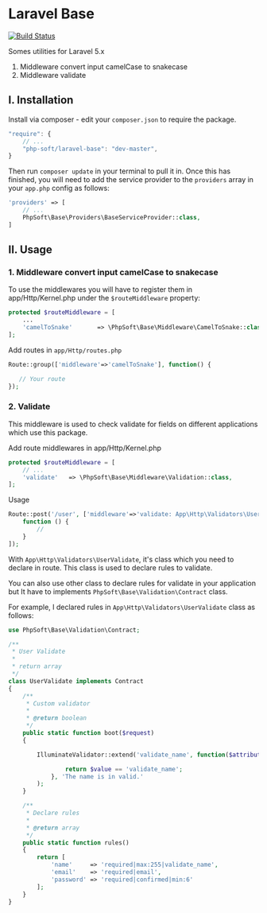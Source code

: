 # Laravel Base
[![Build Status](https://travis-ci.org/php-soft/laravel-base.svg)](https://travis-ci.org/php-soft/laravel-base)

Somes utilities for Laravel 5.x

1. Middleware convert input camelCase to snakecase
2.  Middleware validate

## I. Installation

Install via composer - edit your `composer.json` to require the package.

```js
"require": {
    // ...
    "php-soft/laravel-base": "dev-master",
}
```

Then run `composer update` in your terminal to pull it in.
Once this has finished, you will need to add the service provider to the `providers` array in your `app.php` config as follows:

```php
'providers' => [
    // ...
    PhpSoft\Base\Providers\BaseServiceProvider::class,
]
```


## II. Usage

### 1.  Middleware convert input camelCase to snakecase

To use the middlewares you will have to register them in app/Http/Kernel.php under the ```$routeMiddleware``` property:


```php
protected $routeMiddleware = [
    ...
    'camelToSnake'       => \PhpSoft\Base\Middleware\CamelToSnake::class,
];

```
Add routes in `app/Http/routes.php`

```php
Route::group(['middleware'=>'camelToSnake'], function() {

   // Your route
});
```
### 2. Validate

This middleware is used to check validate for fields on different applications which use this package.

Add route middlewares in app/Http/Kernel.php

```php
protected $routeMiddleware = [
    // ...
    'validate'   => \PhpSoft\Base\Middleware\Validation::class,
];
```

Usage

```php
Route::post('/user', ['middleware'=>'validate: App\Http\Validators\UserValidate',
    function () {
        //
    }
]);
```
With `App\Http\Validators\UserValidate`, it's class which you need to declare in route. This class is used to declare rules to validate.

You can also use other class to declare rules for validate in your application but It have to implements `PhpSoft\Base\Validation\Contract` class.

For example, I declared rules in `App\Http\Validators\UserValidate` class as follows:

```php
use PhpSoft\Base\Validation\Contract;

/**
 * User Validate
 *
 * return array
 */
class UserValidate implements Contract
{
    /**
     * Custom validator
     * 
     * @return boolean
     */
    public static function boot($request)
    {

        IlluminateValidator::extend('validate_name', function($attribute, $value, $parameters) {

                return $value == 'validate_name';
            }, 'The name is in valid.'
        );
    }

    /**
     * Declare rules
     * 
     * @return array
     */
    public static function rules()
    {
        return [
            'name'     => 'required|max:255|validate_name',
            'email'    => 'required|email',
            'password' => 'required|confirmed|min:6'
        ];
    }
}
```
